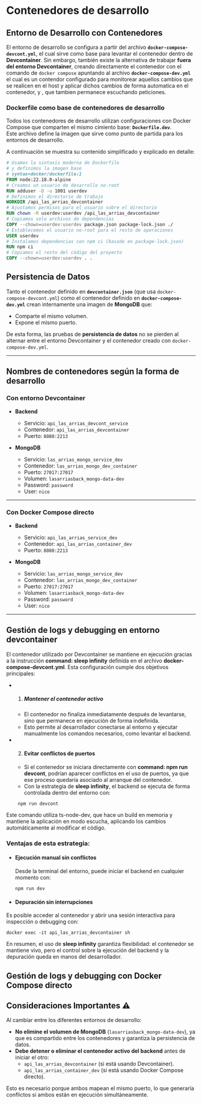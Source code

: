 # Contenedores de desarrollo

## Entorno de Desarrollo con Contenedores

El entorno de desarrollo se configura a partir del archivo **`docker-compose-devcont.yml`**, el cual sirve como base para levantar el contenedor dentro de **Devcontainer**.
Sin embargo, también existe la alternativa de trabajar **fuera del entorno Devcontainer**, creando directamente el contenedor con el comando de `docker compose` apuntando al archivo **`docker-compose-dev.yml`** el cual es un contendor configurado para monitorear aquellos cambios que se
realicen en el host y aplicar dichos cambios de forma automatica en el contenedor, y , que tambien permanece escuchando peticiones.

### Dockerfile como base de contenedores de desarrollo

Todos los contenedores de desarrollo utilizan configuraciones con Docker Compose que comparten el mismo cimiento base: **`Dockerfile.dev`**.  
Este archivo define la imagen que sirve como punto de partida para los entornos de desarrollo.

A continuación se muestra su contenido simplificado y explicado en detalle:

```dockerfile
# Usamos la sintaxis moderna de Dockerfile
# y definimos la imagen base
# syntax=docker/dockerfile:1
FROM node:22.18.0-alpine
# Creamos un usuario de desarrollo no-root
RUN adduser -D -u 1001 userdev
# Definimos el directorio de trabajo
WORKDIR /api_las_arrias_devcontainer
# Ajustamos permisos para el usuario sobre el directorio
RUN chown -R userdev:userdev /api_las_arrias_devcontainer
# Copiamos solo archivos de dependencias
COPY --chown=userdev:userdev package.json package-lock.json ./
# Establecemos el usuario no-root para el resto de operaciones
USER userdev
# Instalamos dependencias con npm ci (basado en package-lock.json)
RUN npm ci
# Copiamos el resto del código del proyecto
COPY --chown=userdev:userdev . .
```

## Persistencia de Datos

Tanto el contenedor definido en **`devcontainer.json`** (que usa `docker-compose-devcont.yml`) como el contenedor definido en **`docker-compose-dev.yml`** crean internamente una imagen de **MongoDB** que:

- Comparte el mismo volumen.
- Expone el mismo puerto.

De esta forma, las pruebas de **persistencia de datos** no se pierden al alternar entre el entorno Devcontainer y el contenedor creado con `docker-compose-dev.yml`.

---

## Nombres de contenedores según la forma de desarrollo

### Con entorno Devcontainer

- **Backend**

  - Servicio: `api_las_arrias_devcont_service`
  - Contenedor: `api_las_arrias_devcontainer`
  - Puerto: `8080:2213`
  
- **MongoDB**
  - Servicio: `las_arrias_mongo_service_dev`
  - Contenedor: `las_arrias_mongo_dev_container`
  - Puerto: `27017:27017`
  - Volumen: `lasarriasback_mongo-data-dev`
  - Password: `password`
  - User: `nico`

---

### Con Docker Compose directo

- **Backend**

  - Servicio: `api_las_arrias_service_dev`
  - Contenedor: `api_las_arrias_container_dev`
  - Puerto: `8080:2213`

- **MongoDB**
  - Servicio: `las_arrias_mongo_service_dev`
  - Contenedor: `las_arrias_mongo_dev_container`
  - Puerto: `27017:27017`
  - Volumen: `lasarriasback_mongo-data-dev`
  - Password: `password`
  - User: `nico`

---



## Gestión de logs y debugging en entorno devcontainer
El contenedor utilizado por Devcontainer se mantiene en ejecución gracias a la instrucción **command: sleep infinity** definida en el archivo **docker-compose-devcont.yml**.
Esta configuración cumple dos objetivos principales:
- 1. ##### Mantener el contenedor activo
    - El contenedor no finaliza inmediatamente después de levantarse, sino que  permanece en ejecución de forma indefinida.
    - Esto permite al desarrollador conectarse al entorno y ejecutar manualmente los comandos necesarios, como levantar el backend.
- 2. #### Evitar conflictos de puertos
    - Si el contenedor se iniciara directamente con **command: npm run devcont**, podrían aparecer conflictos en el uso de puertos, ya que ese proceso quedaría asociado al arranque del contenedor.
    - Con la estrategia de **sleep infinity**, el backend se ejecuta de forma controlada dentro del entorno con:
   ```
    npm run devcont 
   ```
Este comando utiliza ts-node-dev, que hace un build en memoria y mantiene la aplicación en modo escucha, aplicando los cambios automáticamente al modificar el código.

### Ventajas de esta estrategia:
- #### Ejecución manual sin conflictos
  Desde la terminal del entorno, puede iniciar el backend en cualquier momento con:
  ```
  npm run dev
  ```

-  #### Depuración sin interrupciones
Es posible acceder al contenedor y abrir una sesión interactiva para inspección o debugging con:
```
docker exec -it api_las_arrias_devcontainer sh
```

En resumen, el uso de **sleep infinity** garantiza flexibilidad: el contenedor se mantiene vivo, pero el control sobre la ejecución del backend y la depuración queda en manos del desarrollador.




## Gestión de logs y debugging con Docker Compose directo





## Consideraciones Importantes ⚠️

Al cambiar entre los diferentes entornos de desarrollo:

- **No elimine el volumen de MongoDB** (`lasarriasback_mongo-data-dev`), ya que es compartido entre los contenedores y garantiza la persistencia de datos.
- **Debe detener o eliminar el contenedor activo del backend** antes de iniciar el otro:
  - `api_las_arrias_devcontainer` (si está usando Devcontainer).
  - `api_las_arrias_container_dev` (si está usando Docker Compose directo).

Esto es necesario porque ambos mapean el mismo puerto, lo que generaría conflictos si ambos están en ejecución simultáneamente.

